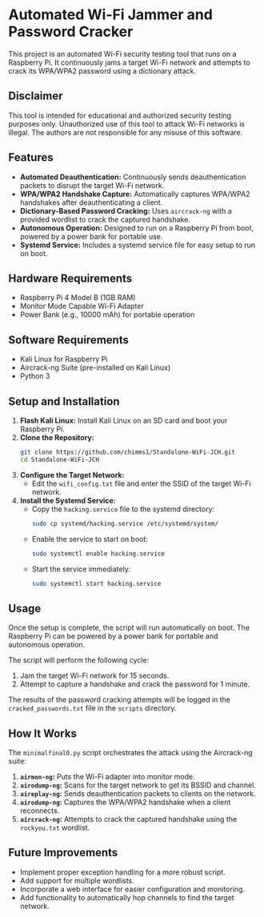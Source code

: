 # Automated Wi-Fi Jammer and Password Cracker

This project is an automated Wi-Fi security testing tool that runs on a Raspberry Pi. It continuously jams a target Wi-Fi network and attempts to crack its WPA/WPA2 password using a dictionary attack.

## Disclaimer

This tool is intended for educational and authorized security testing purposes only. Unauthorized use of this tool to attack Wi-Fi networks is illegal. The authors are not responsible for any misuse of this software.

## Features

* **Automated Deauthentication:** Continuously sends deauthentication packets to disrupt the target Wi-Fi network.
* **WPA/WPA2 Handshake Capture:** Automatically captures WPA/WPA2 handshakes after deauthenticating a client.
* **Dictionary-Based Password Cracking:** Uses `aircrack-ng` with a provided wordlist to crack the captured handshake.
* **Autonomous Operation:** Designed to run on a Raspberry Pi from boot, powered by a power bank for portable use.
* **Systemd Service:** Includes a systemd service file for easy setup to run on boot.

## Hardware Requirements

* Raspberry Pi 4 Model B (1GB RAM)
* Monitor Mode Capable Wi-Fi Adapter
* Power Bank (e.g., 10000 mAh) for portable operation

## Software Requirements

* Kali Linux for Raspberry Pi
* Aircrack-ng Suite (pre-installed on Kali Linux)
* Python 3

## Setup and Installation

1.  **Flash Kali Linux:** Install Kali Linux on an SD card and boot your Raspberry Pi.
2.  **Clone the Repository:**
    ```bash
    git clone https://github.com/chimms1/Standalone-WiFi-JCH.git
    cd Standalone-WiFi-JCH
    ```
3.  **Configure the Target Network:**
    * Edit the `wifi_config.txt` file and enter the SSID of the target Wi-Fi network.
4.  **Install the Systemd Service:**
    * Copy the `hacking.service` file to the systemd directory:
        ```bash
        sudo cp systemd/hacking.service /etc/systemd/system/
        ```
    * Enable the service to start on boot:
        ```bash
        sudo systemctl enable hacking.service
        ```
    * Start the service immediately:
        ```bash
        sudo systemctl start hacking.service
        ```

## Usage

Once the setup is complete, the script will run automatically on boot. The Raspberry Pi can be powered by a power bank for portable and autonomous operation.

The script will perform the following cycle:
1.  Jam the target Wi-Fi network for 15 seconds.
2.  Attempt to capture a handshake and crack the password for 1 minute.

The results of the password cracking attempts will be logged in the `cracked_passwords.txt` file in the `scripts` directory.

## How It Works

The `minimalfinal0.py` script orchestrates the attack using the Aircrack-ng suite:
1.  **`airmon-ng`:** Puts the Wi-Fi adapter into monitor mode.
2.  **`airodump-ng`:** Scans for the target network to get its BSSID and channel.
3.  **`aireplay-ng`:** Sends deauthentication packets to clients on the network.
4.  **`airodump-ng`:** Captures the WPA/WPA2 handshake when a client reconnects.
5.  **`aircrack-ng`:** Attempts to crack the captured handshake using the `rockyou.txt` wordlist.

## Future Improvements

* Implement proper exception handling for a more robust script.
* Add support for multiple wordlists.
* Incorporate a web interface for easier configuration and monitoring.
* Add functionality to automatically hop channels to find the target network.
